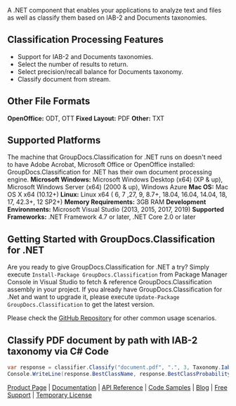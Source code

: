 A .NET component that enables your applications to analyze text and files as well as classify them based on IAB-2 and Documents taxonomies.

## Classification Processing Features

- Support for IAB-2 and Documents taxonomies.
- Select the number of results to return.
- Select precision/recall balance for Documents taxonomy.
- Classify document from stream.
  
## Other File Formats

**OpenOffice:** ODT, OTT
**Fixed Layout:** PDF
**Other:** TXT

## Supported Platforms

The machine that GroupDocs.Classification for .NET runs on doesn't need to have Adobe Acrobat, Microsoft Office or OpenOffice installed: GroupDocs.Classification for .NET has their own document processing engine.
**Microsoft Windows:** Microsoft Windows Desktop (x64) (XP & up), Microsoft Windows Server (x64) (2000 & up), Windows Azure
**Mac OS:** Mac OS X x64 (10.12+)
**Linux:** Linux x64 ( 6, 7 ,27, 9, 8.7+, 18.04, 16.04, 14.04, 18, 17, 42.3+, 12 SP2+)
**Memory Requirements:** 3GB RAM
**Development Environments:** Microsoft Visual Studio (2013, 2015, 2017, 2019)
**Supported Frameworks:** .NET Framework 4.7 or later, .NET Core 2.0 or later

## Getting Started with GroupDocs.Classification for .NET

Are you ready to give GroupDocs.Classification for .NET a try? Simply execute `Install-Package GroupDocs.Classification` from Package Manager Console in Visual Studio to fetch & reference GroupDocs.Classification assembly in your project. If you already have GroupDocs.Classification for .Net and want to upgrade it, please execute `Update-Package GroupDocs.Classification` to get the latest version.

Please check the [GitHub Repository](https://github.com/groupdocs-classification/GroupDocs.Classification-for-.NET) for other common usage scenarios.

## Classify PDF document by path with IAB-2 taxonomy via C# Code

```csharp
var response = classifier.Classify("document.pdf", ".", 3, Taxonomy.Iab2);
Console.WriteLine(response.BestClassName, response.BestClassProbability);
```

[Product Page](https://products.groupdocs.com/classification/net) | [Documentation](https://docs.groupdocs.com/display/classificationnet) | [API Reference](https://apireference.groupdocs.com/net/classification) | [Code Samples](https://github.com/groupdocs-classification/GroupDocs.Classification-for-.NET) | [Blog](https://blog.groupdocs.com/category/classification/) | [Free Support](https://forum.groupdocs.com/c/classification) | [Temporary License](https://purchase.groupdocs.com/temporary-license)
